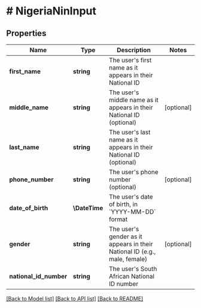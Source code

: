 # # NigeriaNinInput

## Properties

Name | Type | Description | Notes
------------ | ------------- | ------------- | -------------
**first_name** | **string** | The user&#39;s first name as it appears in their National ID |
**middle_name** | **string** | The user&#39;s middle name as it appears in their National ID (optional) | [optional]
**last_name** | **string** | The user&#39;s last name as it appears in their National ID (optional) |
**phone_number** | **string** | The user&#39;s phone number (optional) | [optional]
**date_of_birth** | **\DateTime** | The user&#39;s date of birth, in &#x60;YYYY-MM-DD&#x60; format |
**gender** | **string** | The user&#39;s gender as it appears in their National ID (e.g., male, female) | [optional]
**national_id_number** | **string** | The user&#39;s South African National ID number |

[[Back to Model list]](../../README.md#models) [[Back to API list]](../../README.md#endpoints) [[Back to README]](../../README.md)
